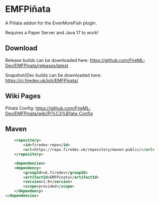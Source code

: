 # EMFPiñata

A Piñata addon for the EvenMoreFish plugin.

Requires a Paper Server and Java 17 to work!

## Download

Release builds can be downloaded here: https://github.com/FireML-Dev/EMFPinata/releases/latest

Snapshot/Dev builds can be downloaded here: https://ci.firedev.uk/job/EMFPinata/

## Wiki Pages

Piñata Config: https://github.com/FireML-Dev/EMFPinata/wiki/Pi%C3%B1ata-Config

## Maven

```xml
    <repository>
        <id>firedev-repo</id>
        <url>https://repo.firedev.uk/repository/maven-public/</url>
    </repository>
```
```xml
    <dependencies>
    <dependency>
        <groupId>uk.firedev</groupId>
        <artifactId>EMFPinata</artifactId>
        <version>1.0</version>
        <scope>provided</scope>
    </dependency>
</dependencies>
```